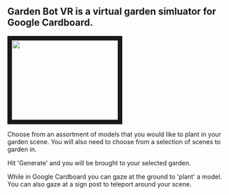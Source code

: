 
<h2>Garden Bot VR is a virtual garden simluator for Google Cardboard. </h2>

<a href="https://vimeo.com/236002492?activityReferer=1" target="_blank"><img src="https://lh3.google.com/u/0/d/0B1utv6xixnSVS05JQlhhckxIOHc=w1440-h687-iv1" 
 width="240" height="180" border="10" /></a>

Choose from an assortment of models that you would like to plant in your garden scene. 
You will also need to choose from a selection of scenes to garden in.  

Hit 'Generate' and you will be brought to your selected garden. 

While in Google Cardboard you can gaze at the ground to 'plant' a model.
You can also gaze at a sign post to teleport around your scene. 





